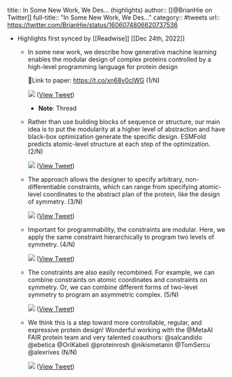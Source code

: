 title:: In Some New Work, We Des... (highlights)
author:: [[@BrianHie on Twitter]]
full-title:: "In Some New Work, We Des..."
category:: #tweets
url:: https://twitter.com/BrianHie/status/1606074806620737536

- Highlights first synced by [[Readwise]] [[Dec 24th, 2022]]
	- In some new work, we describe how generative machine learning enables the modular design of complex proteins controlled by a high-level programming language for protein design
	  
	  📄Link to paper: https://t.co/xn68v0clWG (1/N) 
	  
	  ![](https://pbs.twimg.com/media/Fkl6INvVUAACcLX.jpg) ([View Tweet](https://twitter.com/BrianHie/status/1606074806620737536))
		- **Note**: Thread
	- Rather than use building blocks of sequence or structure, our main idea is to put the modularity at a higher level of abstraction and have black-box optimization generate the specific design. ESMFold predicts atomic-level structure at each step of the optimization. (2/N) 
	  
	  ![](https://pbs.twimg.com/media/Fkl6df2UAAADwH6.jpg) ([View Tweet](https://twitter.com/BrianHie/status/1606074809435033601))
	- The approach allows the designer to specify arbitrary, non-differentiable constraints, which can range from specifying atomic-level coordinates to the abstract plan of the protein, like the design of symmetry. (3/N) 
	  
	  ![](https://pbs.twimg.com/media/Fkl6o7cUYAEi2_Y.jpg) ([View Tweet](https://twitter.com/BrianHie/status/1606074811704168449))
	- Important for programmability, the constraints are modular. Here, we apply the same constraint hierarchically to program two levels of symmetry. (4/N) 
	  
	  ![](https://pbs.twimg.com/media/Fkl6zmrUYAAqwFf.jpg) ([View Tweet](https://twitter.com/BrianHie/status/1606074814413692929))
	- The constraints are also easily recombined. For example, we can combine constraints on atomic coordinates and constraints on symmetry. Or, we can combine different forms of two-level symmetry to program an asymmetric complex. (5/N) 
	  
	  ![](https://pbs.twimg.com/media/Fkl9wZiUYAAiMIL.jpg) ([View Tweet](https://twitter.com/BrianHie/status/1606074816968413186))
	- We think this is a step toward more controllable, regular, and expressive protein design! Wonderful working with the @MetaAI FAIR protein team and very talented coauthors: @salcandido @ebetica @OriKabeli @proteinrosh @nikismetanin @TomSercu @alexrives (N/N) 
	  
	  ![](https://pbs.twimg.com/media/Fkl71hOUEAA7Bd2.jpg) ([View Tweet](https://twitter.com/BrianHie/status/1606074819778187264))
